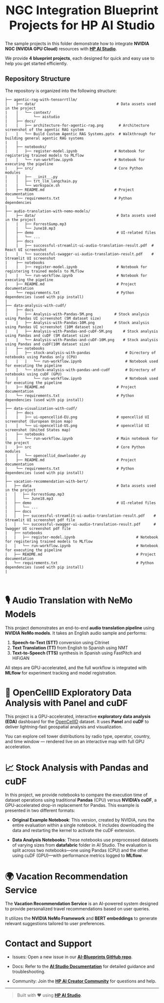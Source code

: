 <h1 style="text-align: center; font-size: 40px;"> NGC Integration Blueprint Projects for HP AI Studio </h1>

The sample projects in this folder demonstrate how to integrate **NVIDIA NGC (NVIDIA GPU Cloud)** resources with [**HP AI Studio**](https://zdocs.datascience.hp.com/docs/aistudio/overview).

We provide **4 blueprint projects**, each designed for quick and easy use to help you get started efficiently.

## Repository Structure

The repository is organized into the following structure:

```
├── agentic-rag-with-tensorrtllm/
|    ├── data/                                     # Data assets used in the project
|    │   └── context/
|    │       └── aistudio
|    ├── docs/
|    |   ├── architecture-for-agentic-rag.png       # Architecture screenshot of the agentic RAG system
|    |   └── Build Custom Agentic RAG Systems.pptx  # Walkthrough for building general agentic RAG systems
|    |   
|    ├── notebooks/
|    |   ├── register-model.ipynb                 # Notebook for registering trained models to MLflow
|    │   └── run-workflow.ipynb                   # Notebook for executing the pipeline
|    ├── src/                                     # Core Python modules
|    │   ├── __init__.py
|    │   ├── trt_llm_langchain.py
|    |   └── workspace.sh
|    ├── README.md                                # Project documentation
|    └── requirements.txt                         # Python dependencies
|
├── audio-translation-with-nemo-models/
│    ├── data/                                     # Data assets used in the project   
│    |   ├── ForrestGump.mp3
│    |   └── June18.mp3
│    ├── demo                                      # UI-related files
│    |   └── ...
│    ├── docs 
│    |   ├── successful-streamlit-ui-audio-translation-result.pdf  # React UI screenshot 
│    |   └── successful-swagger-ui-audio-translation-result.pdf    # Streamlit UI screenshot
|    ├── notebooks
|    |   ├── register-model.ipynb                  # Notebook for registering trained models to MLflow
│    |   └── run-workflow.ipynb                    # Notebook for executing the pipeline
|    ├── README.md                                 # Project documentation
|    └── requirements.txt                          # Python dependencies (used with pip install)
|
├── data-analysis-with-cudf/
|    ├── docs                                                  
|    |   ├── Analysis-with-Pandas-5M.png          # Stock analysis using Pandas UI screenshot (5M dataset size)
|    |   ├── Analysis-with-Pandas-10M.png         # Stock analysis using Pandas UI screenshot (10M dataset size)
|    |   ├── Analysis-with-Pandas-and-cuDF-5M.png     # Stock analysis using Pandas and cuDF (5M dataset size)
|    |   └── Analysis-with-Pandas-and-cuDF-10M.png    # Stock analysis using Pandas and cuDF(10M dataset size)
|    ├── notebooks                                            
|    │   ├── stock-analysis-with-pandas                # Directory of notebooks using Pandas only (CPU)
|    |   |   └── run-workflow.ipynb                    # Notebook used for executing the pipeline 
|    │   └── stock-analysis-with-pandas-and-cudf       # Directory of notebooks using cuDF (GPU)
|    |       └── run-workflow.ipynb                    # Notebook used for executing the pipeline
|    ├── README.md                                 # Project documentation
|    └── requirements.txt                          # Python dependencies (used with pip install)
|
├── data-visualization-with-cudf/                   
|    ├── docs
|    |   ├── ui-opencellid-EU.png                  # opencellid UI screenshot (European Union map)
|    │   └── ui-opencellid-US.png                  # opencellid UI screenshot (United States map)
|    ├── notebooks
|    │   └── run-workflow.ipynb                    # Main notebook for the project
|    ├── src                                       # Core Python modules
|    │   └── opencellid_downloader.py               
|    ├── README.md                                 # Project documentation
|    └── requirements.txt                          # Python dependencies (used with pip install)
│
├── vacation-recommendation-with-bert/
|   ├── data                                       # Data assets used in the project
|   │   ├── ForrestGump.mp3
|   │   └── June18.mp3
|   ├── demo                                       # UI-related files
|   │   └── ...
|   ├── docs  
|   │   ├── successful-streamlit-ui-audio-translation-result.pdf    # Streamlit UI screenshot pdf file
|   │   └── successful-swagger-ui-audio-translation-result.pdf      # Swagger UI screenshot pdf file
|   ├── notebooks
|   |   ├── register-model.ipynb                            # Notebook for registering trained models to MLflow
|   │   └── run-workflow.ipynb                              # Notebook for executing the pipeline
|   ├── README.md                                           # Project documentation
|   └── requirements.txt                                    # Python dependencies (used with pip install)
|



```

# 🎙️ Audio Translation with NeMo Models

This project demonstrates an end-to-end **audio translation pipeline** using **NVIDIA NeMo models**. It takes an English audio sample and performs:

1. **Speech-to-Text (STT)** conversion using Citrinet  
2. **Text Translation (TT)** from English to Spanish using NMT  
3. **Text-to-Speech (TTS)** synthesis in Spanish using FastPitch and HiFiGAN  

All steps are GPU-accelerated, and the full workflow is integrated with **MLflow** for experiment tracking and model registration.

# 📡 OpenCellID Exploratory Data Analysis with Panel and cuDF

This project is a GPU-accelerated, interactive **exploratory data analysis (EDA)** dashboard for the [OpenCellID](https://www.opencellid.org/) dataset. It uses **Panel** and **cuDF** to deliver lightning-fast geospatial analysis and visualization.

You can explore cell tower distributions by radio type, operator, country, and time window — rendered live on an interactive map with full GPU acceleration.

# 📈 Stock Analysis with Pandas and cuDF  

In this project, we provide notebooks to compare the execution time of dataset operations using traditional **Pandas** (CPU) versus **NVIDIA’s cuDF**, a GPU-accelerated drop-in replacement for Pandas. This example is presented in two different formats:

- **Original Example Notebook**: This version, created by NVIDIA, runs the entire evaluation within a single notebook. It includes downloading the data and restarting the kernel to activate the cuDF extension.

- **Data Analysis Notebooks**: These notebooks use preprocessed datasets of varying sizes from **datafabric** folder in AI Studio. The evaluation is split across two notebooks—one using Pandas (CPU) and the other using cuDF (GPU)—with performance metrics logged to **MLflow**.

# 🌍 Vacation Recommendation Service

The **Vacation Recommendation Service** is an AI-powered system designed to provide personalized travel recommendations based on user queries. 

It utilizes the **NVIDIA NeMo Framework** and **BERT embeddings** to generate relevant suggestions tailored to user preferences.  


# Contact and Support

- Issues: Open a new issue in our [**AI-Blueprints GitHub repo**](https://github.com/HPInc/AI-Blueprints).

- Docs: Refer to the **[AI Studio Documentation](https://zdocs.datascience.hp.com/docs/aistudio/overview)** for detailed guidance and troubleshooting.

- Community: Join the [**HP AI Creator Community**](https://community.datascience.hp.com/) for questions and help.

---

> Built with ❤️ using [**HP AI Studio**](https://www.hp.com/us-en/workstations/ai-studio.html).
